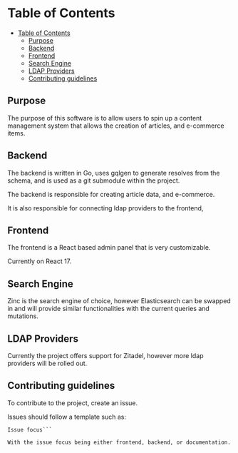 # Table of Contents
- [Table of Contents](#table-of-contents)
  - [Purpose](#purpose)
  - [Backend](#backend)
  - [Frontend](#frontend)
  - [Search Engine](#search-engine)
  - [LDAP Providers](#ldap-providers)
  - [Contributing guidelines](#contributing-guidelines)
## Purpose
The purpose of this software is to allow users to spin up a content management system that allows the creation of articles, and e-commerce items.

## Backend
The backend is written in Go, uses gqlgen to generate resolves from the schema, and is used as a git submodule within the project.

The backend is responsible for creating article data, and e-commerce.

It is also responsible for connecting ldap providers to the frontend, 

## Frontend
The frontend is a React based admin panel that is very customizable. 

Currently on React 17.

## Search Engine
Zinc is the search engine of choice, however Elasticsearch can be swapped in and will provide similar functionalities with the current queries and mutations.

## LDAP Providers
Currently the project offers support for Zitadel, however more ldap providers will be rolled out.

## Contributing guidelines
To contribute to the project, create an issue. 

Issues should follow a template such as:
```Issue description 
Issue focus```

With the issue focus being either frontend, backend, or documentation.
